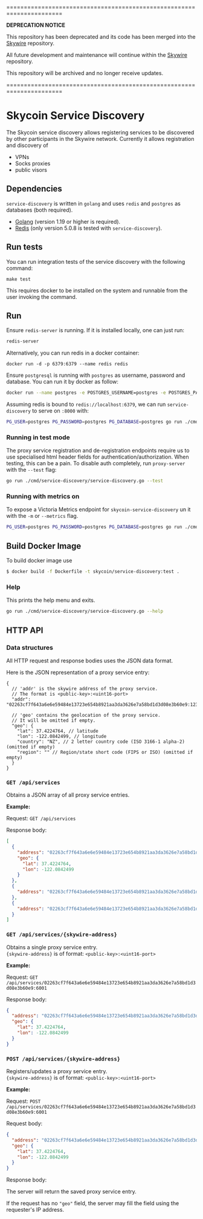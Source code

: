 ======================================================================

**DEPRECATION NOTICE**

This repository has been deprecated and its code has been merged into the [Skywire](https://github.com/skycoin/skywire) repository.

All future development and maintenance will continue within the [Skywire](https://github.com/skycoin/skywire) repository.

This repository will be archived and no longer receive updates.

======================================================================

# Skycoin Service Discovery

The Skycoin service discovery allows registering services to be discovered by other participants in the Skywire network. Currently it allows registration 
and discovery of 

- VPNs
- Socks proxies
- public visors

## Dependencies

`service-discovery` is written in `golang` and uses `redis` and `postgres` as databases (both required).

- [Golang](https://golang.org/) (version 1.19 or higher is required).
- [Redis](https://redis.io/) (only version 5.0.8 is tested with `service-discovery`).

## Run tests

You can run integration tests of the service discovery with the following command:

```
make test
```

This requires docker to be installed on the system and runnable from the user invoking the command.

## Run

Ensure `redis-server` is running. If it is installed locally, one can just run:

```bash
redis-server
```

Alternatively, you can run redis in a docker container:

```
docker run -d -p 6379:6379 --name redis redis
```

Ensure `postgresql` is running with `postgres` as username, password and database. You can run it by docker as follow:
```bash
docker run --name postgres -e POSTGRES_USERNAME=postgres -e POSTGRES_PASSWORD=postgres -e POSTGRES_DATABASE=postgres -p 5432:5432 -d postgres
```

Assuming redis is bound to `redis://localhost:6379`, we can run `service-discovery` to serve on `:8000` with:

```bash
PG_USER=postgres PG_PASSWORD=postgres PG_DATABASE=postgres go run ./cmd/service-discovery/service-discovery.go --redis="redis://localhost:6379" --addr=":8000"
```

### Running in test mode

The proxy service registration and de-registration endpoints require us to use specialised html header fields for authentication/authorization. When testing, this can be a pain. To disable auth completely, run `proxy-server` with the `--test` flag:

```bash 
go run ./cmd/service-discovery/service-discovery.go --test
```

### Running with metrics on
To expose a Victoria Metrics endpoint for `skycoin-service-discovery` un it with the `-m` or `--metrics` flag.
```bash
PG_USER=postgres PG_PASSWORD=postgres PG_DATABASE=postgres go run ./cmd/service-discovery/service-discovery.go -m localhost:9099
```

## Build Docker Image
To build docker image use
```bash
$ docker build -f Dockerfile -t skycoin/service-discovery:test .
```

### Help

This prints the help menu and exits.
```bash
go run ./cmd/service-discovery/service-discovery.go --help
```

## HTTP API

### Data structures

All HTTP request and response bodies uses the JSON data format.

Here is the JSON representation of a proxy service entry:

```json5
{
  // 'addr' is the skywire address of the proxy service.
  // The format is <public-key>:<uint16-port>
  "addr": "02263cf7f643a6e6e59484e13723e654b8921aa3da3626e7a58bd1d3d08e3b60e9:1234",

  // 'geo' contains the geolocation of the proxy service.
  // It will be omitted if empty.
  "geo": {
    "lat": 37.4224764, // latitude
    "lon": -122.0842499, // longitude
    "country": "NZ", // 2 letter country code (ISO 3166-1 alpha-2) (omitted if empty)
    "region": "" // Region/state short code (FIPS or ISO) (omitted if empty)
  }
}
```

### `GET /api/services`

Obtains a JSON array of all proxy service entries.

**Example:**

Request: `GET /api/services`

Response body:
```json
[
  {
    "address": "02263cf7f643a6e6e59484e13723e654b8921aa3da3626e7a58bd1d3d08e3b60e9:6001",
    "geo": {
      "lat": 37.4224764,
      "lon": -122.0842499
    }    
  },
  {
    "address": "02263cf7f643a6e6e59484e13723e654b8921aa3da3626e7a58bd1d3d08e3b60e9:6002"
  },
  {
    "address": "02263cf7f643a6e6e59484e13723e654b8921aa3da3626e7a58bd1d3d08e3b60e9:6003"
  }
]
```

### `GET /api/services/{skywire-address}`

Obtains a single proxy service entry.<br>
`{skywire-address}` is of format: `<public-key>:<uint16-port>`

**Example:**

Request: `GET /api/services/02263cf7f643a6e6e59484e13723e654b8921aa3da3626e7a58bd1d3d08e3b60e9:6001`

Response body:
```json
{
  "address": "02263cf7f643a6e6e59484e13723e654b8921aa3da3626e7a58bd1d3d08e3b60e9:6001",
  "geo": {
    "lat": 37.4224764,
    "lon": -122.0842499
  }    
}
```

### `POST /api/services/{skywire-address}`

Registers/updates a proxy service entry.<br>
`{skywire-address}` is of format: `<public-key>:<uint16-port>`

**Example:**

Request: `POST /api/services/02263cf7f643a6e6e59484e13723e654b8921aa3da3626e7a58bd1d3d08e3b60e9:6001`

Request body:
```json
{
  "address": "02263cf7f643a6e6e59484e13723e654b8921aa3da3626e7a58bd1d3d08e3b60e9:6001",
  "geo": {
    "lat": 37.4224764,
    "lon": -122.0842499
  }    
}
```

Response body:

The server will return the saved proxy service entry.

If the request has no `"geo"` field, the server may fill the field using the requester's IP address.
